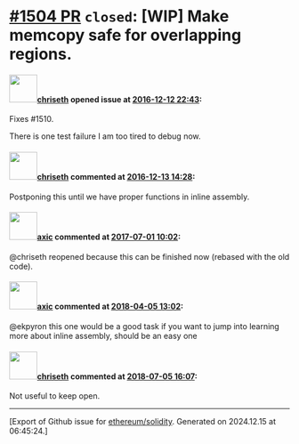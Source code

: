 # [\#1504 PR](https://github.com/ethereum/solidity/pull/1504) `closed`: [WIP] Make memcopy safe for overlapping regions.

#### <img src="https://avatars.githubusercontent.com/u/9073706?v=4" width="50">[chriseth](https://github.com/chriseth) opened issue at [2016-12-12 22:43](https://github.com/ethereum/solidity/pull/1504):

Fixes #1510.

There is one test failure I am too tired to debug now.

#### <img src="https://avatars.githubusercontent.com/u/9073706?v=4" width="50">[chriseth](https://github.com/chriseth) commented at [2016-12-13 14:28](https://github.com/ethereum/solidity/pull/1504#issuecomment-266752024):

Postponing this until we have proper functions in inline assembly.

#### <img src="https://avatars.githubusercontent.com/u/20340?v=4" width="50">[axic](https://github.com/axic) commented at [2017-07-01 10:02](https://github.com/ethereum/solidity/pull/1504#issuecomment-312423066):

@chriseth reopened because this can be finished now (rebased with the old code).

#### <img src="https://avatars.githubusercontent.com/u/20340?v=4" width="50">[axic](https://github.com/axic) commented at [2018-04-05 13:02](https://github.com/ethereum/solidity/pull/1504#issuecomment-378928133):

@ekpyron this one would be a good task if you want to jump into learning more about inline assembly, should be an easy one

#### <img src="https://avatars.githubusercontent.com/u/9073706?v=4" width="50">[chriseth](https://github.com/chriseth) commented at [2018-07-05 16:07](https://github.com/ethereum/solidity/pull/1504#issuecomment-402773582):

Not useful to keep open.


-------------------------------------------------------------------------------



[Export of Github issue for [ethereum/solidity](https://github.com/ethereum/solidity). Generated on 2024.12.15 at 06:45:24.]
